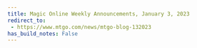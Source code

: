```yaml
---
title: Magic Online Weekly Announcements, January 3, 2023
redirect_to:
 - https://www.mtgo.com/news/mtgo-blog-132023
has_build_notes: False
---
```

